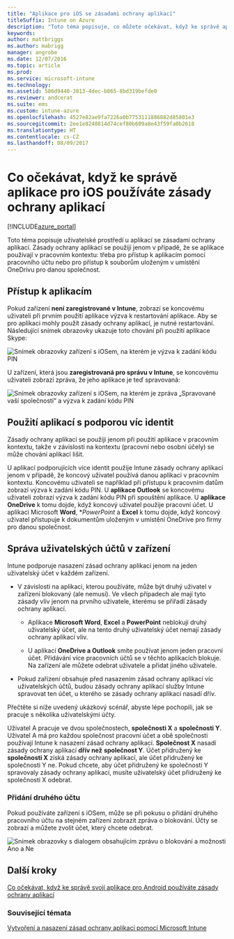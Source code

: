```yaml
---
title: "Aplikace pro iOS se zásadami ochrany aplikací"
titleSuffix: Intune on Azure
description: "Toto téma popisuje, co můžete očekávat, když ke správě aplikace pro iOS používáte zásady ochrany aplikací."
keywords: 
author: mattbriggs
ms.author: mabrigg
manager: angrobe
ms.date: 12/07/2016
ms.topic: article
ms.prod: 
ms.service: microsoft-intune
ms.technology: 
ms.assetid: 586d9440-3813-4dec-b865-8bd319befde0
ms.reviewer: andcerat
ms.suite: ems
ms.custom: intune-azure
ms.openlocfilehash: 4527e82ae9fa7226a0b7753111886882d85801e3
ms.sourcegitcommit: 2ee1e8248814d74cef80b609a8e43f59fa0b2618
ms.translationtype: HT
ms.contentlocale: cs-CZ
ms.lasthandoff: 08/09/2017
---
```

# <a name="what-to-expect-when-your-ios-app-is-managed-by-app-protection-policies"></a>Co očekávat, když ke správě aplikace pro iOS používáte zásady ochrany aplikací

[!INCLUDE[azure_portal](./includes/azure_portal.md)]

Toto téma popisuje uživatelské prostředí u aplikací se zásadami ochrany aplikací. Zásady ochrany aplikací se použijí jenom v případě, že se aplikace používají v pracovním kontextu: třeba pro přístup k aplikacím pomocí pracovního účtu nebo pro přístup k souborům uloženým v umístění OneDrivu pro danou společnost.
##  <a name="accessing-apps"></a>Přístup k aplikacím

Pokud zařízení **není zaregistrované v Intune**, zobrazí se koncovému uživateli při prvním použití aplikace výzva k restartování aplikace.  Aby se pro aplikaci mohly použít zásady ochrany aplikací, je nutné restartování. Následující snímek obrazovky ukazuje toto chování při použití aplikace Skype:


![Snímek obrazovky zařízení s iOSem, na kterém je výzva k zadání kódu PIN](./media/ios-pin-prompt.png)

U zařízení, která jsou **zaregistrovaná pro správu v Intune**, se koncovému uživateli zobrazí zpráva, že jeho aplikace je teď spravovaná:

![Snímek obrazovky zařízení s iOSem, na kterém je zpráva „Spravované vaší společností“ a výzva k zadání kódu PIN](./media/ios-managed-devices-pin-prompt.png)

##  <a name="using-apps-with-multi-identity-support"></a>Použití aplikací s podporou víc identit

Zásady ochrany aplikací se použijí jenom při použití aplikace v pracovním kontextu, takže v závislosti na kontextu (pracovní nebo osobní účely) se může chování aplikací lišit.  

U aplikací podporujících více identit použije Intune zásady ochrany aplikací jenom v případě, že koncový uživatel používá danou aplikaci v pracovním kontextu.  Koncovému uživateli se například při přístupu k pracovním datům zobrazí výzva k zadání kódu PIN.  U **aplikace Outlook** se koncovému uživateli zobrazí výzva k zadání kódu PIN při spouštění aplikace. U **aplikace OneDrive** k tomu dojde, když koncový uživatel použije pracovní účet.  U aplikací Microsoft **Word**, **PowerPoint* a **Excel** k tomu dojde, když koncový uživatel přistupuje k dokumentům uloženým v umístění OneDrive pro firmy pro danou společnost.
##  <a name="managing-user-accounts-on-the-device"></a>Správa uživatelských účtů v zařízení

Intune podporuje nasazení zásad ochrany aplikací jenom na jeden uživatelský účet v každém zařízení.

* V závislosti na aplikaci, kterou používáte, může být druhý uživatel v zařízení blokovaný (ale nemusí). Ve všech případech ale mají tyto zásady vliv jenom na prvního uživatele, kterému se přiřadí zásady ochrany aplikací.
  * Aplikace **Microsoft Word**, **Excel** a **PowerPoint** neblokují druhý uživatelský účet, ale na tento druhý uživatelský účet nemají zásady ochrany aplikací vliv.  

  * U aplikací **OneDrive a Outlook** smíte používat jenom jeden pracovní účet.  Přidávání více pracovních účtů se v těchto aplikacích blokuje.  Na zařízení ale můžete odebrat uživatele a přidat jiného uživatele.

* Pokud zařízení obsahuje před nasazením zásad ochrany aplikací víc uživatelských účtů, budou zásady ochrany aplikací služby Intune spravovat ten účet, u kterého se zásady ochrany aplikací nasadí dřív.


Přečtěte si níže uvedený ukázkový scénář, abyste lépe pochopili, jak se pracuje s několika uživatelskými účty.

Uživatel A pracuje ve dvou společnostech, **společnosti X** a **společnosti Y**. Uživatel A má pro každou společnost pracovní účet a obě společnosti používají Intune k nasazení zásad ochrany aplikací. **Společnost X** nasadí zásady ochrany aplikací **dřív než** **společnost Y**. Účet přidružený ke **společnosti X** získá zásady ochrany aplikací, ale účet přidružený ke společnosti Y ne. Pokud chcete, aby účet přidružený ke společnosti Y spravovaly zásady ochrany aplikací, musíte uživatelský účet přidružený ke společnosti X odebrat.
### <a name="adding-a-second-account"></a>Přidání druhého účtu

Pokud používáte zařízení s iOSem, může se při pokusu o přidání druhého pracovního účtu na stejném zařízení zobrazit zpráva o blokování.  Účty se zobrazí a můžete zvolit účet, který chcete odebrat.

![Snímek obrazovky s dialogem obsahujícím zprávu o blokování a možnosti Ano a Ne](./media/ios-switch-user.PNG)

## <a name="next-steps"></a>Další kroky
[Co očekávat, když ke správě svojí aplikace pro Android používáte zásady ochrany aplikací](app-protection-enabled-apps-android.md)
### <a name="see-also"></a>Související témata
[Vytvoření a nasazení zásad ochrany aplikací pomocí Microsoft Intune](app-protection-policies.md)
